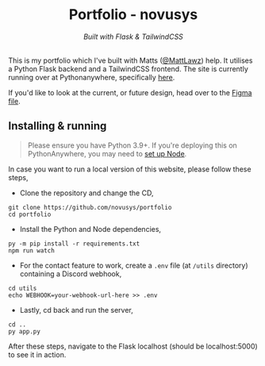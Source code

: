 <div align="center">
    <h1>Portfolio - novusys</h1>
    <i>
        Built with Flask & TailwindCSS
    </i>
</div>
<br>

This is my portfolio which I've built with Matts ([@MattLawz](https://github.com/MattLawz)) help. 
It utilises a Python Flask backend and a TailwindCSS frontend. The site is currently running over at Pythonanywhere, 
specifically [here](https://novusys.pythonanywhere.com/).

If you'd like to look at the current, or future design, head over to the 
[Figma file](https://www.figma.com/file/MP9zPKn8kt8E2fD18oOiKP/portfolio-novu).



## Installing & running

> Please ensure you have Python 3.9+.
> If you're deploying this on PythonAnywhere, you may need to [set up Node](https://help.pythonanywhere.com/pages/Node/).

In case you want to run a local version of this website, please follow these steps,

- Clone the repository and change the CD,
```
git clone https://github.com/novusys/portfolio
cd portfolio
```

- Install the Python and Node dependencies,
```
py -m pip install -r requirements.txt
npm run watch
```

- For the contact feature to work, create a `.env` file (at `/utils` directory) containing a Discord webhook,
```
cd utils
echo WEBHOOK=your-webhook-url-here >> .env
```

- Lastly, cd back and run the server,
```
cd ..
py app.py
```

After these steps, navigate to the Flask localhost (should be localhost:5000) to see it in action.